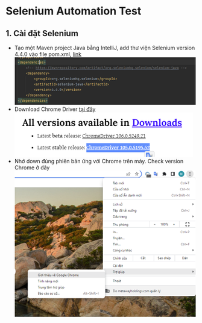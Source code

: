 # Selenium Automation Test

## 1. Cài đặt Selenium
 - Tạo một Maven project Java bằng IntelliJ, add thư viện Selenium version 4.4.0 vào file pom.xml, [link](https://mvnrepository.com/artifact/org.seleniumhq.selenium/selenium-java/4.4.0)
   ![add thư viện](imgs/maven-selenium.png)
 - Download Chrome Driver [tại đây](https://sites.google.com/chromium.org/driver/)
![download Chrome Driver](imgs/chrome-driver.png)
 - Nhớ down đúng phiên bản ứng với Chrome trên máy. Check version Chrome ở đây
![check Chrome version](imgs/chrome-version.png)
